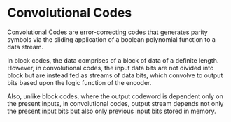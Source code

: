 # Convolutional Codes
Convolutional Codes are error-correcting codes that generates parity symbols via the sliding application of a boolean polynomial function to a data stream.

In block codes, the data comprises of a block of data of a definite length. However, in convolutional codes, the input data bits are not divided into block but are instead fed as streams of data bits, which convolve to output bits based upon the logic function of the encoder. 

Also, unlike block codes, where the output codeword is dependent only on the present inputs, in convolutional codes, output stream depends not only the present input bits but also only previous input bits stored in memory.

